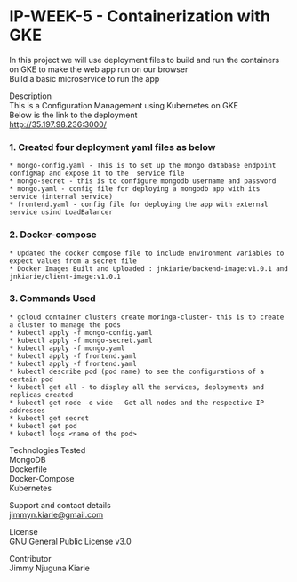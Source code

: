 # IP-WEEK-5 - Containerization with GKE

In this project we will use deployment files to build and run the containers on GKE to make the web app run on our browser   
Build a basic microservice to run the app  

Description  
This is a Configuration Management using Kubernetes on GKE  
Below is the link to the deployment    
http://35.197.98.236:3000/
  
### 1. Created four deployment yaml files as below  
    * mongo-config.yaml - This is to set up the mongo database endpoint configMap and expose it to the  service file  
    * mongo-secret - this is to configure mongodb username and password  
    * mongo.yaml - config file for deploying a mongodb app with its service (internal service)  
    * frontend.yaml - config file for deploying the app with external service usind LoadBalancer  
    
### 2. Docker-compose
    * Updated the docker compose file to include environment variables to expect values from a secret file 
    * Docker Images Built and Uploaded : jnkiarie/backend-image:v1.0.1 and jnkiarie/client-image:v1.0.1

### 3. Commands Used  
    * gcloud container clusters create moringa-cluster- this is to create a cluster to manage the pods   
    * kubectl apply -f mongo-config.yaml  
    * kubectl apply -f mongo-secret.yaml  
    * kubectl apply -f mongo.yaml  
    * kubectl apply -f frontend.yaml  
    * kubectl apply -f frontend.yaml  
    * kubectl describe pod (pod name) to see the configurations of a certain pod  
    * kubectl get all - to display all the services, deployments and replicas created  
    * kubectl get node -o wide - Get all nodes and the respective IP addresses  
    * kubectl get secret  
    * kubectl get pod  
    * kubectl logs <name of the pod>
    
Technologies Tested  
MongoDB  
Dockerfile   
Docker-Compose  
Kubernetes  

Support and contact details  
jimmyn.kiarie@gmail.com  

License  
GNU General Public License v3.0  

Contributor  
Jimmy Njuguna Kiarie  
